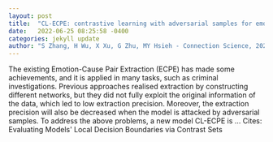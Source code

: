 ```yaml
---
layout: post
title:  "CL-ECPE: contrastive learning with adversarial samples for emotion-cause pair extraction"
date:   2022-06-25 08:25:58 -0400
categories: jekyll update
author: "S Zhang, H Wu, X Xu, G Zhu, MY Hsieh - Connection Science, 2022"
---
```

The existing Emotion-Cause Pair Extraction (ECPE) has made some achievements, and it is applied in many tasks, such as criminal investigations. Previous approaches realised extraction by constructing different networks, but they did not fully exploit the original information of the data, which led to low extraction precision. Moreover, the extraction precision will also be decreased when the model is attacked by adversarial samples. To address the above problems, a new model CL-ECPE is …
Cites: ‪Evaluating Models' Local Decision Boundaries via Contrast Sets‬  